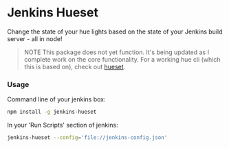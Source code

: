 # Jenkins Hueset

Change the state of your hue lights based on the state of your Jenkins build server - all in node!

> NOTE This package does not yet function. It's being updated as I complete work on the core functionality. For a working hue cli (which this is based on), check out [hueset](https://www.npmjs.com/package/hueset).

### Usage

Command line of your jenkins box:

```bash
npm install -g jenkins-hueset
```

In your 'Run Scripts' section of jenkins:

```bash
jenkins-hueset --config='file://jenkins-config.json'
```
